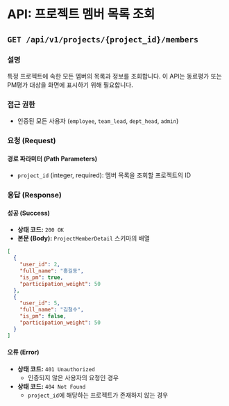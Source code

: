 # API: 프로젝트 멤버 목록 조회

## `GET /api/v1/projects/{project_id}/members`

### 설명
특정 프로젝트에 속한 모든 멤버의 목록과 정보를 조회합니다. 이 API는 동료평가 또는 PM평가 대상을 화면에 표시하기 위해 필요합니다.

### 접근 권한
- 인증된 모든 사용자 (`employee`, `team_lead`, `dept_head`, `admin`)

### 요청 (Request)

#### 경로 파라미터 (Path Parameters)
- `project_id` (integer, required): 멤버 목록을 조회할 프로젝트의 ID

### 응답 (Response)

#### 성공 (Success)
- **상태 코드:** `200 OK`
- **본문 (Body):** `ProjectMemberDetail` 스키마의 배열

```json
[
  {
    "user_id": 2,
    "full_name": "홍길동",
    "is_pm": true,
    "participation_weight": 50
  },
  {
    "user_id": 5,
    "full_name": "김철수",
    "is_pm": false,
    "participation_weight": 50
  }
]
```

#### 오류 (Error)
- **상태 코드:** `401 Unauthorized`
  - 인증되지 않은 사용자의 요청인 경우
- **상태 코드:** `404 Not Found`
  - `project_id`에 해당하는 프로젝트가 존재하지 않는 경우
